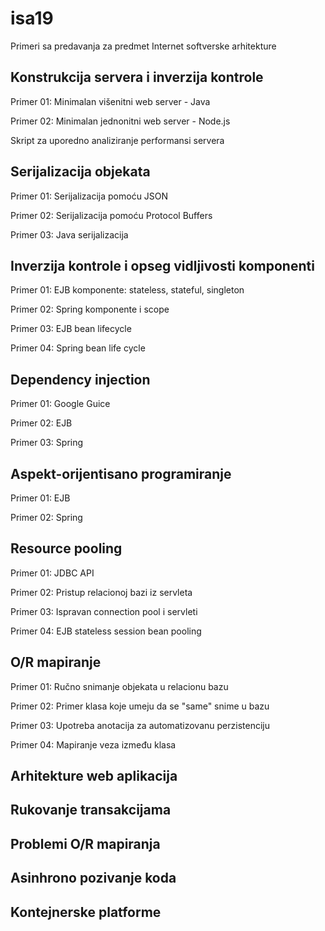 # isa19

Primeri sa predavanja za predmet Internet softverske arhitekture

## Konstrukcija servera i inverzija kontrole

Primer 01: Minimalan višenitni web server - Java

Primer 02: Minimalan jednonitni web server - Node.js

Skript za uporedno analiziranje performansi servera

## Serijalizacija objekata

Primer 01: Serijalizacija pomoću JSON

Primer 02: Serijalizacija pomoću Protocol Buffers

Primer 03: Java serijalizacija

## Inverzija kontrole i opseg vidljivosti komponenti

Primer 01: EJB komponente: stateless, stateful, singleton

Primer 02: Spring komponente i scope

Primer 03: EJB bean lifecycle

Primer 04: Spring bean life cycle

## Dependency injection

Primer 01: Google Guice

Primer 02: EJB

Primer 03: Spring

## Aspekt-orijentisano programiranje

Primer 01: EJB

Primer 02: Spring

## Resource pooling

Primer 01: JDBC API

Primer 02: Pristup relacionoj bazi iz servleta

Primer 03: Ispravan connection pool i servleti

Primer 04: EJB stateless session bean pooling

## O/R mapiranje

Primer 01: Ručno snimanje objekata u relacionu bazu

Primer 02: Primer klasa koje umeju da se "same" snime u bazu

Primer 03: Upotreba anotacija za automatizovanu perzistenciju

Primer 04: Mapiranje veza između klasa

## Arhitekture web aplikacija

## Rukovanje transakcijama

## Problemi O/R mapiranja

## Asinhrono pozivanje koda

## Kontejnerske platforme





